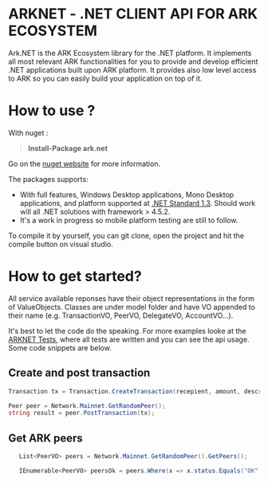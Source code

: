 # ARKNET - .NET CLIENT API FOR ARK ECOSYSTEM

Ark.NET is the ARK Ecosystem library for the .NET platform. It implements all most relevant ARK functionalities for you to provide and develop efficient .NET applications built upon ARK platform. It provides also low level access to ARK so you can easily build your application on top of it. 

# How to use ?
With nuget :
>**Install-Package ark.net** 

Go on the [nuget website](https://www.nuget.org/packages/ark.net/) for more information.

The packages supports:

* With full features, Windows Desktop applications, Mono Desktop applications, and platform supported at [.NET Standard 1.3](https://docs.microsoft.com/en-us/dotnet/articles/standard/library). Should work will all .NET solutions with framework > 4.5.2.
* It's a work in progress so mobile platform testing are still to follow. 

To compile it by yourself, you can git clone, open the project and hit the compile button on visual studio.

# How to get started? 

All service available reponses have their object representations in the form of ValueObjects. Classes are under model folder and have VO appended to their name (e.g. TransactionVO, PeerVO, DelegateVO, AccountVO...).

It's best to let the code do the speaking. For more examples looke at the [ARKNET Tests](hhttps://github.com/kristjank/ark-net/blob/master/ark-netTests/io/ark/core/ModelTests.cs#L22), where all tests are written and you can see the api usage. Some code snippets are below.

## Create and post transaction

```c#
Transaction tx = Transaction.CreateTransaction(recepient, amount, description, passphrase);

Peer peer = Network.Mainnet.GetRandomPeer();
string result = peer.PostTransaction(tx);          

```

## Get ARK peers

```c#
   List<PeerVO> peers = Network.Mainnet.GetRandomPeer().GetPeers();

   IEnumerable<PeerVO> peersOk = peers.Where(x => x.status.Equals("OK")); //Linq query over the object
```





